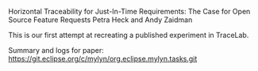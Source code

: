 Horizontal Traceability for Just-In-Time Requirements: The Case for Open Source Feature Requests
Petra Heck and Andy Zaidman

This is our first attempt at recreating a published experiment in TraceLab.

Summary and logs for paper: https://git.eclipse.org/c/mylyn/org.eclipse.mylyn.tasks.git
